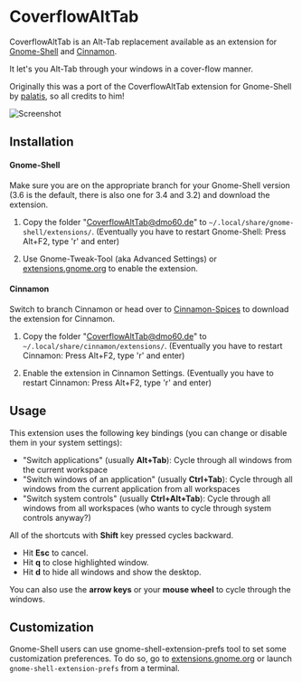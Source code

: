 CoverflowAltTab
================

CoverflowAltTab is an Alt-Tab replacement available as an extension for [Gnome-Shell](http://www.gnome.org/gnome-3/) and [Cinnamon](http://cinnamon.linuxmint.com/).

It let's you Alt-Tab through your windows in a cover-flow manner.

Originally this was a port of the CoverflowAltTab extension for Gnome-Shell by [palatis](http://code.google.com/p/gnome-shell-extensions-coverflowalttab/), so all credits to him!



![Screenshot](http://www.dmo60.de/CoverflowAltTabScreenshotkleinneu.jpg)




Installation
-------------

#### Gnome-Shell ####

Make sure you are on the appropriate branch for your Gnome-Shell version (3.6 is the default, there is also one for 3.4 and 3.2) and download the extension.

  1. Copy the folder "CoverflowAltTab@dmo60.de" to `~/.local/share/gnome-shell/extensions/`. (Eventually you have to restart Gnome-Shell: Press Alt+F2, type 'r' and enter)
		
  2. Use Gnome-Tweak-Tool (aka Advanced Settings) or [extensions.gnome.org](https://extensions.gnome.org/local/) to enable the extension.
	

#### Cinnamon ####

Switch to branch Cinnamon or head over to [Cinnamon-Spices](http://cinnamon-spices.linuxmint.com/extensions/view/3) to download the extension for Cinnamon. 

  1. Copy the folder "CoverflowAltTab@dmo60.de" to `~/.local/share/cinnamon/extensions/`. (Eventually you have to restart Cinnamon: Press Alt+F2, type 'r' and enter)
	
  2. Enable the extension in Cinnamon Settings. (Eventually you have to restart Cinnamon: Press Alt+F2, type 'r' and enter)
	 



Usage
------

This extension uses the following key bindings (you can change or disable them in your system settings):

  - "Switch applications" (usually **Alt+Tab**): Cycle through all windows from the current workspace
  - "Switch windows of an application" (usually **Ctrl+Tab**): Cycle through all windows from the current application from all workspaces
  - "Switch system controls" (usually **Ctrl+Alt+Tab**): Cycle through all windows from all workspaces (who wants to cycle through system controls anyway?)
    
All of the shortcuts with **Shift** key pressed cycles backward.

  - Hit **Esc** to cancel.
  - Hit **q** to close highlighted window.
  - Hit **d** to hide all windows and show the desktop.

You can also use the **arrow keys** or your **mouse wheel** to cycle through the windows. 




Customization
--------------

Gnome-Shell users can use gnome-shell-extension-prefs tool to set some customization preferences. To do so, go to [extensions.gnome.org](https://extensions.gnome.org/local/) or launch `gnome-shell-extension-prefs` from a terminal.